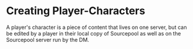 # Creating Player-Characters

A player's character is a piece of content that lives on one server, but can be edited by a player in their local copy of Sourcepool as well as on the Sourcepool server run by the DM.

